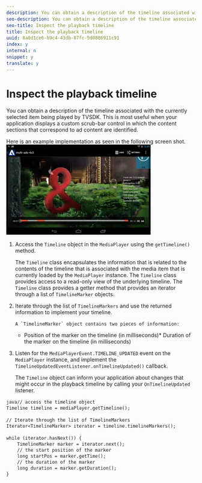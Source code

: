 ```yaml
---
description: You can obtain a description of the timeline associated with the currently selected item being played by TVSDK. This is most useful when your application displays a custom scrub-bar control in which the content sections that correspond to ad content are identified.
seo-description: You can obtain a description of the timeline associated with the currently selected item being played by TVSDK. This is most useful when your application displays a custom scrub-bar control in which the content sections that correspond to ad content are identified.
seo-title: Inspect the playback timeline
title: Inspect the playback timeline
uuid: 8a0d1ce6-b9c4-43db-87fc-5d0886911c91
index: y
internal: n
snippet: y
translate: y
---
```


# Inspect the playback timeline

You can obtain a description of the timeline associated with the currently selected item being played by TVSDK. This is most useful when your application displays a custom scrub-bar control in which the content sections that correspond to ad content are identified.

Here is an example implementation as seen in the following screen shot.  ![](assets/inspect-playback.jpg) 

1. Access the `Timeline` object in the `MediaPlayer` using the `getTimeline()` method.

   The `Timeline` class encapsulates the information that is related to the contents of the timeline that is associated with the media item that is currently loaded by the `MediaPlayer` instance. The `Timeline` class provides access to a read-only view of the underlying timeline. The `Timeline` class provides a getter method that provides an iterator through a list of `TimelineMarker` objects. 

1. Iterate through the list of `TimelineMarkers` and use the returned information to implement your timeline.

       A `TimelineMarker` object contains two pieces of information: 
    
    * Position of the marker on the timeline (in milliseconds)* Duration of the marker on the timeline (in milliseconds)    
    
    
1. Listen for the `MediaPlayerEvent.TIMELINE_UPDATED` event on the `MediaPlayer` instance, and implement the `TimelineUpdatedEventListener.onTimelineUpdated()` callback.

   The `Timeline` object can inform your application about changes that might occur in the playback timeline by calling your `OnTimelineUpdated` listener.

```
java// access the timeline object 
Timeline timeline = mediaPlayer.getTimeline(); 
 
// Iterate through the list of TimelineMarkers 
Iterator<TimelineMarker> iterator = timeline.timelineMarkers(); 
 
while (iterator.hasNext()) { 
    TimelineMarker marker = iterator.next(); 
    // the start position of the marker 
    long startPos = marker.getTime(); 
    // the duration of the marker 
    long duration = marker.getDuration(); 
}
```
